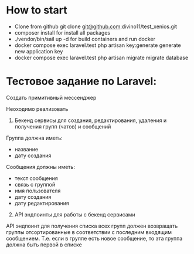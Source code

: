 # How to start
- Clone from github git clone git@github.com:divino11/test_xenios.git
- composer install for install all packages
- ./vendor/bin/sail up -d for build containers and run docker
- docker compose exec laravel.test php artisan key:generate generate new application key
- docker compose exec laravel.test php artisan migrate migrate database

# Тестовое задание по Laravel:

Создать примитивный мессенджер

Неоходимо реализовать

1. Бекенд сервисы для создания, редактирования, удаления и получения групп (чатов) и сообщений

Группа должна иметь:
- название
- дату создания

Сообщения должны иметь:
- текст сообщения
- связь с группой
- имя пользователя
- дату создания
- дату редактирования

2. API эндпоинты для работы с бекенд сервисами

API эндпоинт для получения списка всех групп должен возвращать группы отсортированные в соответствии с последним входящим сообщением. Т.е. если в группе есть новое сообщение, то эта группа должна быть первой в списке

